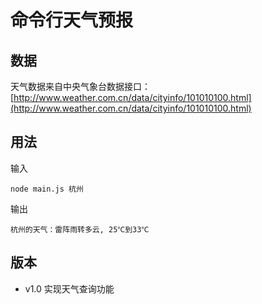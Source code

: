# 命令行天气预报
## 数据
天气数据来自中央气象台数据接口：[http://www.weather.com.cn/data/cityinfo/101010100.html](http://www.weather.com.cn/data/cityinfo/101010100.html)

## 用法
输入

	node main.js 杭州

输出

	杭州的天气：雷阵雨转多云, 25℃到33℃
	
## 版本

* v1.0 实现天气查询功能
